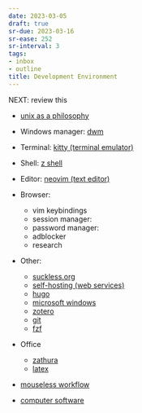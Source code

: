 ```yaml
---
date: 2023-03-05
draft: true
sr-due: 2023-03-16
sr-ease: 252
sr-interval: 3
tags:
- inbox
- outline
title: Development Environment
---
```

   
NEXT: review this   
   
   
- [unix as a philosophy](./unix.md)   
- Windows manager: [dwm](./dwm.md)   
- Terminal: [kitty (terminal emulator)](./kitty%20%28terminal%20emulator%29.md)   
- Shell: [z shell](./z%20shell.md)   
- Editor: [neovim (text editor)](./neovim%20%28text%20editor%29.md)   
- Browser:   
  - vim keybindings   
  <!-- TODO: add materials -->   
   
  - session manager:   
  - password manager:   
  - adblocker   
  - research   
- Other:   
  - [suckless.org](./suckless.org.md)   
  - [self-hosting (web services)](./self-hosting%20%28web%20services%29.md)   
  - [hugo](./hugo.md)   
  - [microsoft windows](./microsoft%20windows.md)   
  - [zotero](./zotero.md)   
  - [git](./git.md)   
  - [fzf](./fzf.md)   
- Office   
   
   
  - [zathura](./zathura.md)   
  - [latex](./latex.md)   
   
   
- [mouseless workflow](./mouseless%20workflow.md)   
- [computer software](./computer%20software.md)
